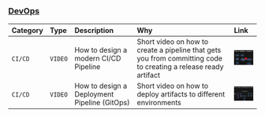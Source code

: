 ### <u>DevOps</u>

| Category | Type    | Description                                  | Why                                                                                                             | Link                                                                                                                                       |
| :------- | :------ | :------------------------------------------- | :-------------------------------------------------------------------------------------------------------------- | :----------------------------------------------------------------------------------------------------------------------------------------- |
| `CI/CD`  | `VIDEO` | How to design a modern CI/CD Pipeline        | Short video on how to create a pipeline that gets you from committing code to creating a release ready artifact | [<img src="./thumbnails/thumbnail_devopsjourney_001.jpg" alt="DevOps Journey 1" width="100">](https://www.youtube.com/watch?v=KnSBNd3b0qI) |
| `CI/CD`  | `VIDEO` | How to design a Deployment Pipeline (GitOps) | Short video on how to deploy artifacts to different environments                                                | [<img src="./thumbnails/thumbnail_devopsjourney_002.jpg" alt="DevOps Journey 2" width="100">](https://www.youtube.com/watch?v=pJ9f7w4AxtU) |
